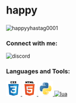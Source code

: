 # happy

<h3 align="center"></h3>

<p align="left"> <img src="https://komarev.com/ghpvc/?username=happyyhastag0001&label=Profile%20views&color=0e75b6&style=flat" alt="happyyhastag0001" /> </p>

<h3 align="left">Connect with me:</h3>
<p align="left">
</a> <a href="[https://discord.com/user/506812369427759124](https://discord.com/channels/@me/1025107847815635056)" target="_blank"></a> <img src="https://cdn-icons-png.flaticon.com/512/4945/4945973.png" alt="discord" width="40" height="40"/> </a>
</p>

<h3 align="left">Languages and Tools:</h3>
<p align="left"> <a href="https://www.w3schools.com/css/" target="_blank" rel="noreferrer"> <img src="https://raw.githubusercontent.com/devicons/devicon/master/icons/css3/css3-original-wordmark.svg" alt="css3" width="40" height="40"/> </a> <a href="https://www.w3.org/html/" target="_blank" rel="noreferrer"> <img src="https://raw.githubusercontent.com/devicons/devicon/master/icons/html5/html5-original-wordmark.svg" alt="html5" width="40" height="40"/> </a> <a href="https://www.python.org" target="_blank" rel="noreferrer"> <img src="https://raw.githubusercontent.com/devicons/devicon/master/icons/python/python-original.svg" alt="python" width="40" height="40"/> </a> <a href="https://www.lua.org/" target="_blank" rel="noreferrer"> <img src="https://upload.wikimedia.org/wikipedia/commons/c/cf/Lua-Logo.svg" alt="lua" width="40" height="40"/> </a> </p>

